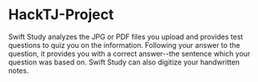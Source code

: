 # HackTJ-Project

Swift Study analyzes the JPG or PDF files you upload and provides test questions to quiz you on the information. Following your answer to the question, it provides you with a correct answer--the sentence which your question was based on. Swift Study can also digitize your handwritten notes. 